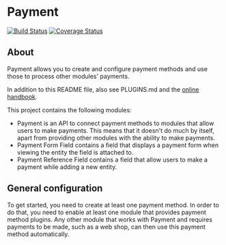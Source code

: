 # Payment
[![Build Status](https://travis-ci.org/bartfeenstra/drupal-payment.svg?branch=8.x-2.x)](https://travis-ci.org/bartfeenstra/drupal-payment) [![Coverage Status](https://coveralls.io/repos/bartfeenstra/drupal-payment/badge.svg?branch=8.x-2.x)](https://coveralls.io/r/bartfeenstra/drupal-payment?branch=8.x-2.x)

## About
Payment allows you to create and configure payment methods and use those to
process other modules' payments.

In addition to this README file, also see PLUGINS.md and the 
[online handbook](http://drupal.org/node/1807610).

This project contains the following modules:

* Payment is an API to connect payment methods to modules that allow users to
  make payments. This means that it doesn't do much by itself, apart from
  providing other modules with the ability to make payments.
* Payment Form Field contains a field that displays a payment form when viewing
  the entity the field is attached to.
* Payment Reference Field contains a field that allow users to make a payment
  while adding a new entity.


## General configuration
To get started, you need to create at least one payment method. In order to do
that, you need to enable at least one module that provides payment method
plugins. Any other module that works with Payment and requires payments to be
made, such as a web shop, can then use this payment method automatically.
